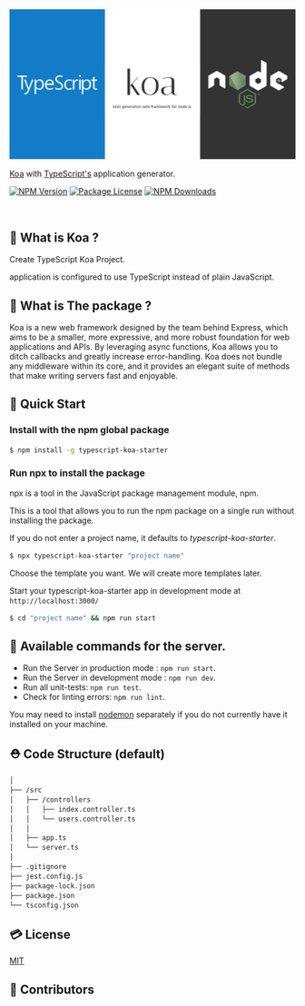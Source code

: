 <img src='https://github.com/ljlm0402/typescript-koa-starter/raw/images/logo.jpg' border='0' alt='logo' />

[Koa](https://koajs.com/) with [TypeScript's](https://www.npmjs.com/package/typescript) application generator.

<a href="https://www.npmjs.com/package/typescript-koa-starter" target="_blank"><img src="https://img.shields.io/npm/v/typescript-koa-starter.svg" alt="NPM Version" /></a>
<a href="https://www.npmjs.com/package/typescript-koa-starter" target="_blank"><img src="https://img.shields.io/npm/l/typescript-koa-starter.svg" alt="Package License" /></a>
<a href="https://www.npmjs.com/package/typescript-koa-starter" target="_blank"><img src="https://img.shields.io/npm/dm/typescript-koa-starter.svg" alt="NPM Downloads" /></a>

<br />

## 🤔 What is Koa ?

Create TypeScript Koa Project.

application is configured to use TypeScript instead of plain JavaScript.

## 🧐 What is The package ?

Koa is a new web framework designed by the team behind Express, which aims to be a smaller, more expressive, and more robust foundation for web applications and APIs. By leveraging async functions, Koa allows you to ditch callbacks and greatly increase error-handling. Koa does not bundle any middleware within its core, and it provides an elegant suite of methods that make writing servers fast and enjoyable.

## 🚀 Quick Start

### Install with the npm global package

```sh
$ npm install -g typescript-koa-starter
```

### Run npx to install the package

npx is a tool in the JavaScript package management module, npm.

This is a tool that allows you to run the npm package on a single run without installing the package.

If you do not enter a project name, it defaults to _typescript-koa-starter_.

```bash
$ npx typescript-koa-starter "project name"
```

Choose the template you want. We will create more templates later.

Start your typescript-koa-starter app in development mode at `http://localhost:3000/`

```bash
$ cd "project name" && npm run start
```

## 🎠 Available commands for the server.

- Run the Server in production mode : `npm run start`.
- Run the Server in development mode : `npm run dev`.
- Run all unit-tests: `npm run test`.
- Check for linting errors: `npm run lint`.

You may need to install [nodemon](https://www.npmjs.com/package/nodemon) separately if you do not currently have it installed on your machine.

## ⛑ Code Structure (default)

```bash
│
├── /src
│   ├── /controllers
│   │   ├── index.controller.ts
│   │   └── users.controller.ts
│   │
│   ├── app.ts
│   └── server.ts
│
├── .gitignore
├── jest.config.js
├── package-lock.json
├── package.json
└── tsconfig.json
```

## 💳 License

[MIT](LICENSE)

## 🤝 Contributors

